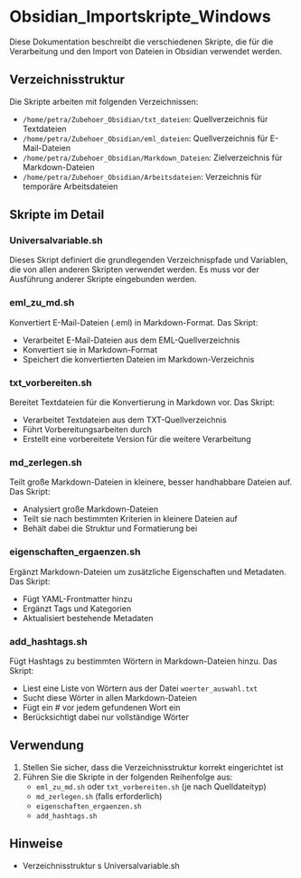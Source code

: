 # Obsidian_Importskripte_Windows

Diese Dokumentation beschreibt die verschiedenen Skripte, die für die Verarbeitung und den Import von Dateien in Obsidian verwendet werden.

## Verzeichnisstruktur

Die Skripte arbeiten mit folgenden Verzeichnissen:
- `/home/petra/Zubehoer_Obsidian/txt_dateien`: Quellverzeichnis für Textdateien
- `/home/petra/Zubehoer_Obsidian/eml_dateien`: Quellverzeichnis für E-Mail-Dateien
- `/home/petra/Zubehoer_Obsidian/Markdown_Dateien`: Zielverzeichnis für Markdown-Dateien
- `/home/petra/Zubehoer_Obsidian/Arbeitsdateien`: Verzeichnis für temporäre Arbeitsdateien

## Skripte im Detail

### Universalvariable.sh
Dieses Skript definiert die grundlegenden Verzeichnispfade und Variablen, die von allen anderen Skripten verwendet werden. Es muss vor der Ausführung anderer Skripte eingebunden werden.

### eml_zu_md.sh
Konvertiert E-Mail-Dateien (.eml) in Markdown-Format. Das Skript:
- Verarbeitet E-Mail-Dateien aus dem EML-Quellverzeichnis
- Konvertiert sie in Markdown-Format
- Speichert die konvertierten Dateien im Markdown-Verzeichnis

### txt_vorbereiten.sh
Bereitet Textdateien für die Konvertierung in Markdown vor. Das Skript:
- Verarbeitet Textdateien aus dem TXT-Quellverzeichnis
- Führt Vorbereitungsarbeiten durch
- Erstellt eine vorbereitete Version für die weitere Verarbeitung

### md_zerlegen.sh
Teilt große Markdown-Dateien in kleinere, besser handhabbare Dateien auf. Das Skript:
- Analysiert große Markdown-Dateien
- Teilt sie nach bestimmten Kriterien in kleinere Dateien auf
- Behält dabei die Struktur und Formatierung bei

### eigenschaften_ergaenzen.sh
Ergänzt Markdown-Dateien um zusätzliche Eigenschaften und Metadaten. Das Skript:
- Fügt YAML-Frontmatter hinzu
- Ergänzt Tags und Kategorien
- Aktualisiert bestehende Metadaten

### add_hashtags.sh
Fügt Hashtags zu bestimmten Wörtern in Markdown-Dateien hinzu. Das Skript:
- Liest eine Liste von Wörtern aus der Datei `woerter_auswahl.txt`
- Sucht diese Wörter in allen Markdown-Dateien
- Fügt ein # vor jedem gefundenen Wort ein
- Berücksichtigt dabei nur vollständige Wörter

## Verwendung

1. Stellen Sie sicher, dass die Verzeichnisstruktur korrekt eingerichtet ist
2. Führen Sie die Skripte in der folgenden Reihenfolge aus:
   - `eml_zu_md.sh` oder `txt_vorbereiten.sh` (je nach Quelldateityp)
   - `md_zerlegen.sh` (falls erforderlich)
   - `eigenschaften_ergaenzen.sh`
   - `add_hashtags.sh`

## Hinweise

- Verzeichnisstruktur s Universalvariable.sh

